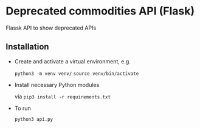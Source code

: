 # Deprecated commodities API (Flask)

Flassk API to show deprecated APIs

## Installation

- Create and activate a virtual environment, e.g.

  `python3 -m venv venv/`
  `source venv/bin/activate`

- Install necessary Python modules 

  via `pip3 install -r requirements.txt`
  
- To run

  `python3 api.py`
